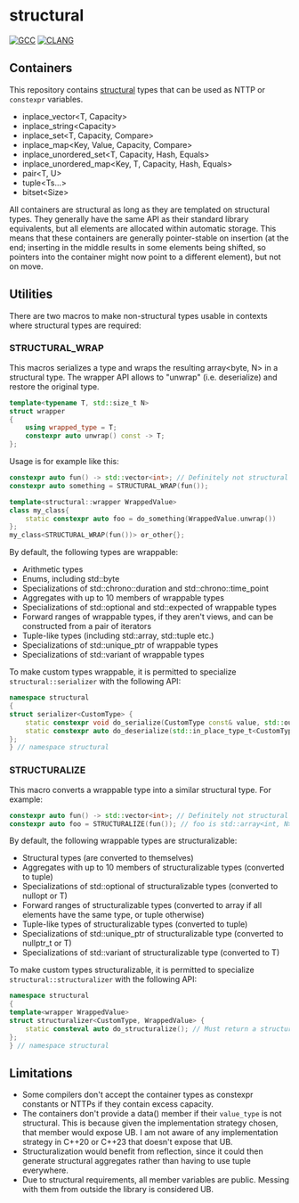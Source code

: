 # structural

[![GCC](https://github.com/jan-moeller/structural/actions/workflows/gcc.yml/badge.svg)](https://github.com/jan-moeller/structural/actions/workflows/gcc.yml)
[![CLANG](https://github.com/jan-moeller/structural/actions/workflows/clang.yml/badge.svg)](https://github.com/jan-moeller/structural/actions/workflows/clang.yml)

## Containers

This repository contains [structural](https://en.cppreference.com/w/cpp/language/template_parameters) types that can be used as NTTP or `constexpr` variables.

- inplace_vector\<T, Capacity>
- inplace_string\<Capacity>
- inplace_set\<T, Capacity, Compare>
- inplace_map\<Key, Value, Capacity, Compare>
- inplace_unordered_set\<T, Capacity, Hash, Equals>
- inplace_unordered_map\<Key, T, Capacity, Hash, Equals>
- pair\<T, U>
- tuple\<Ts...>
- bitset\<Size>

All containers are structural as long as they are templated on structural types. They generally
have the same API as their standard library equivalents, but all elements are allocated within
automatic storage. This means that these containers are generally pointer-stable on insertion (at
the end; inserting in the middle results in some elements being shifted, so pointers into the
container might now point to a different element), but not on move.

## Utilities

There are two macros to make non-structural types usable in contexts where structural types are
required:

### STRUCTURAL_WRAP

   This macros serializes a type and wraps the resulting array<byte, N> in a structural type.
   The wrapper API allows to "unwrap" (i.e. deserialize) and restore the original type.

   ```c++
   template<typename T, std::size_t N>
   struct wrapper
   {
       using wrapped_type = T;
       constexpr auto unwrap() const -> T;
   };
   ```
   
   Usage is for example like this:
   ```c++
   constexpr auto fun() -> std::vector<int>; // Definitely not structural
   constexpr auto something = STRUCTURAL_WRAP(fun());
   
   template<structural::wrapper WrappedValue>
   class my_class{
       static constexpr auto foo = do_something(WrappedValue.unwrap())
   };
   my_class<STRUCTURAL_WRAP(fun())> or_other{};
   ```
   
   By default, the following types are wrappable:
   - Arithmetic types
   - Enums, including std::byte
   - Specializations of std::chrono::duration and std::chrono::time_point
   - Aggregates with up to 10 members of wrappable types
   - Specializations of std::optional and std::expected of wrappable types
   - Forward ranges of wrappable types, if they aren't views, and can be constructed from a
     pair of iterators
   - Tuple-like types (including std::array, std::tuple etc.)
   - Specializations of std::unique_ptr of wrappable types
   - Specializations of std::variant of wrappable types

   To make custom types wrappable, it is permitted to specialize `structural::serializer` with
   the following API:
   ```c++
   namespace structural
   {
   struct serializer<CustomType> {
       static constexpr void do_serialize(CustomType const& value, std::output_iterator<std::byte> auto& out_iter);
       static constexpr auto do_deserialize(std::in_place_type_t<CustomType>, std::input_iterator auto& in_iter) -> CustomType;
   };
   } // namespace structural
   ```

### STRUCTURALIZE
   
   This macro converts a wrappable type into a similar structural type. For example:
   ```c++
   constexpr auto fun() -> std::vector<int>; // Definitely not structural
   constexpr auto foo = STRUCTURALIZE(fun()); // foo is std::array<int, N>
   ```
   
   By default, the following wrappable types are structuralizable:
   - Structural types (are converted to themselves)
   - Aggregates with up to 10 members of structuralizable types (converted to tuple)
   - Specializations of std::optional of structuralizable types (converted to nullopt or T)
   - Forward ranges of structuralizable types (converted to array if all elements have the same type,
     or tuple otherwise)
   - Tuple-like types of structuralizable types (converted to tuple)
   - Specializations of std::unique_ptr of structuralizable type (converted to nullptr_t or T)
   - Specializations of std::variant of structuralizable type (converted to T)

   To make custom types structuralizable, it is permitted to specialize `structural::structuralizer`
   with the following API:
   ```c++
   namespace structural
   {
   template<wrapper WrappedValue>
   struct structuralizer<CustomType, WrappedValue> {
       static consteval auto do_structuralize(); // Must return a structural type
   };
   } // namespace structural
   ```
   
## Limitations

- Some compilers don't accept the container types as constexpr constants or NTTPs if they contain
  excess capacity.
- The containers don't provide a data() member if their `value_type` is not structural. This
  is because given the implementation strategy chosen, that member would expose UB. I am not aware
  of any implementation strategy in C++20 or C++23 that doesn't expose that UB.
- Structuralization would benefit from reflection, since it could then generate structural
  aggregates rather than having to use tuple everywhere.
- Due to structural requirements, all member variables are public. Messing with them from outside
  the library is considered UB.